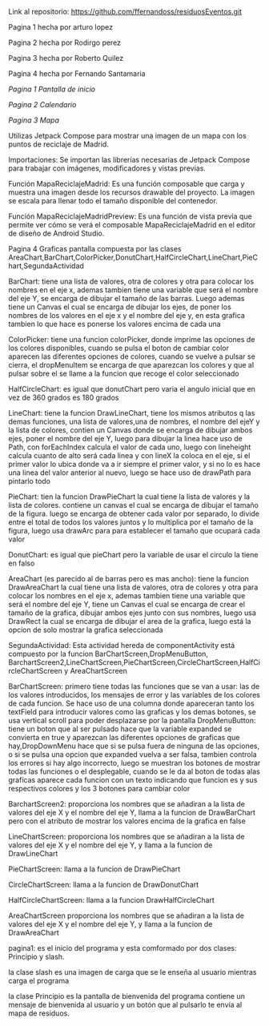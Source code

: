 Link al repositorio: https://github.com/ffernandoss/residuosEventos.git

Pagina 1 hecha por arturo lopez


Pagina 2 hecha por Rodirgo perez


Pagina 3 hecha por Roberto Quilez


Pagina 4 hecha por Fernando Santamaria


*Pagina 1 Pantalla de inicio*

*Pagina 2 Calendario*

*Pagina 3 Mapa*

Utilizas Jetpack Compose para mostrar una imagen de un mapa con los puntos de reciclaje de Madrid.

Importaciones: Se importan las librerías necesarias de Jetpack Compose para trabajar con imágenes, modificadores y vistas previas.

Función MapaReciclajeMadrid: Es una función composable que carga y muestra una imagen desde los recursos drawable del proyecto. La imagen se escala para llenar todo el tamaño disponible del contenedor.

Función MapaReciclajeMadridPreview: Es una función de vista previa que permite ver cómo se verá el composable MapaReciclajeMadrid en el editor de diseño de Android Studio.


Pagina 4 Graficas
pantalla compuesta por las clases AreaChart,BarChart,ColorPicker,DonutChart,HalfCircleChart,LineChart,PieChart,SegundaActividad

BarChart:
tiene una lista de valores, otra de colores y otra para colocar los nombres en el eje x, ademas tambien tiene una variable que será el nombre del eje Y, se encarga de dibujar el tamaño de las barras. Luego ademas tiene un Canvas el cual se encarga de dibujar los ejes, de poner los nombres de los valores en el eje x y el nombre del eje y, en esta grafica tambien lo que hace es ponerse los valores encima de cada una

ColorPicker:
tiene una funcion colorPicker, donde imprime las opciones de los colores disponibles, cuando se pulsa el boton de cambiar color aparecen las diferentes opciones de colores, cuando se vuelve a pulsar se cierra, el dropMenuItem se encarga de que aparezcan los colores y que al pulsar sobre el se llame a la funcion que recoge el color seleccionado

HalfCircleChart:
es igual que donutChart pero varia el angulo inicial que en vez de 360 grados es 180 grados

LineChart:
tiene la funcion DrawLineChart, tiene los mismos atributos q las demas funciones, una lista de valores,una de nombres, el nombre del ejeY y la lista de colores, contien un Canvas donde se encarga de dibujar ambos ejes, poner el nombre del eje Y, luego para dibujar la linea hace uso de Path, con forEachIndex calcula el valor de cada uno, luego con lineheight calcula cuanto de alto será cada linea y con lineX la coloca en el eje, si el primer valor lo ubica donde va a ir siempre el primer valor, y si no lo es hace una linea del valor anterior al nuevo, luego se hace uso de drawPath para pintarlo todo

PieChart:
tien la funcion DrawPieChart la cual tiene la lista de valores y la lista de colores. contiene un canvas el cual se encarga de dibujar el tamaño de la figura. luego se encarga de obtener cada valor por separado, lo divide entre el total de todos los valores juntos y lo multiplica por el tamaño de la figura, luego usa drawArc para para establecer el tamaño que ocupará cada valor

DonutChart:
es igual que pieChart pero la variable de usar el circulo la tiene en falso

AreaChart (es parecido al de barras pero es mas ancho):
tiene la funcion DrawAreaChart la cual tiene una lista de valores, otra de colores y otra para colocar los nombres en el eje x, ademas tambien tiene una variable que será el nombre del eje Y, tiene un Canvas el cual se encarga de crear el tamaño de la grafica, dibujar ambos ejes junto con sus nombres, luego usa DrawRect la cual se encarga de dibujar el area de la grafica, luego está la opcion de solo mostrar la grafica seleccionada


SegundaActividad:
Esta actividad hereda de componentActivity
está compuesto por la funcion BarChartScreen,DropMenuButton, BarchartScreen2,LineChartScreen,PieChartScreen,CircleChartScreen,HalfCircleChartScreen y AreaChartScreen

BarChartScreen:
primero tiene todas las funciones que se van a usar: las de los valores introducidos, los mensajes de error y las variables de los colores de cada funcion.
Se hace uso de una columna donde apareceran tanto los textField para introducir valores como las graficas y los demas botones, se usa vertical scroll para poder desplazarse por la pantalla
DropMenuButton:
tiene un boton que al ser pulsado hace que la variable expanded se convierta en true y aparezcan las diferentes opciones de graficas que hay,DropDownMenu hace que si se pulsa fuera de ninguna de las opciones, o si se pulsa una opcion que expanded vuelva a ser falsa, tambien controla los errores si hay algo incorrecto, luego se muestran los botones de mostrar todas las funciones o el desplegable, cuando se le da al boton de todas alas graficas aparece cada funcion con un texto indicando que funcion es y sus respectivos colores y los 3 botones para cambiar color

BarchartScreen2: proporciona los nombres que se añadiran a la lista de valores del eje X y el nombre del eje Y, llama a la funcion de DrawBarChart pero con el atributo de mostrar los valores encima de la grafica en false

LineChartScreen:
proporciona los nombres que se añadiran a la lista de valores del eje X y el nombre del eje Y, y llama a la funcion de DrawLineChart

PieChartScreen:
llama a la funcion de DrawPieChart

CircleChartScreen:
llama a la funcion de DrawDonutChart

HalfCircleChartScreen:
llama a la funcion DrawHalfCircleChart

AreaChartScreen
proporciona los nombres que se añadiran a la lista de valores del eje X y el nombre del eje Y, y llama a la funcion de DrawAreaChart

pagina1: es el inicio del programa y esta comformado por dos clases: Principio y slash.

la clase slash es una imagen de carga que se le enseña al usuario mientras carga el programa 

la clase Principio es la pantalla de bienvenida del programa contiene un mensaje de bienvenida al usuario y un botón que al pulsarlo te envía al mapa de residuos.
